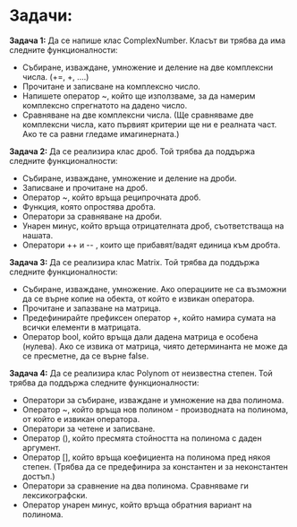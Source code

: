 # Задачи:

**Задача 1:** Да се напише клас ComplexNumber. Класът ви трябва да има следните функционалности:
 - Събиране, изваждане, умножение и деление на две комплексни числа. (+=, +, ….)
 - Прочитане и записване на комплексно число.
 - Напишете оператор ~, който ще използваме, за да намерим комплексно спрегнатото на дадено число.
 - Сравняване на две комплексни числа. 
(Ще сравняваме две комплексни числа, като първият критерии ще ни е реалната част. Ако те са равни гледаме имагинерната.)

**Задача 2:** Да се реализира клас дроб. Той трябва да поддържа следните функционалности:
 - Събиране, изваждане, умножение и деление на дроби.
 - Записване и прочитане на дроб.
 - Оператор ~, който връща реципрочната дроб.
 - Функция, която опростява дробта.
 - Оператори за сравняване на дроби.
 - Унарен минус, който връща отрицателната дроб, съответстваща на нашата.
 - Оператори ++ и -- , които ще прибавят/вадят единица към дробта.

**Задача 3:** Да се реализира клас Matrix. Той трябва да поддържа следните функционалности:
 - Събиране, изваждане, умножение. Ако операциите не са възможни да се върне копие на обекта, от който е извикан оператора.
 - Прочитане и запазване на матрица.
 - Предефинирайте префиксен оператор +, който намира сумата на всички елементи в матрицата.
 - Оператор bool, който връща дали дадена матрица е особена (нулева). 
Ако се извика от матрица, чиято детерминанта не може да се пресметне, да се върне false.

**Задача 4:** Да се реализира клас Polynom от неизвестна степен. Той трябва да поддържа следните функционалности:
 - Оператори за събиране, изваждане и умножение на два полинома. 
 - Оператор ~, който връща нов полином - производната на полинома, от който е извикан оператора.
 - Оператори за четене и записване.
 - Оператор (), който пресмята стойността на полинома с даден аргумент.
 - Оператор [], който връща коефициента на полинома пред някоя степен. (Трябва да се предефинира за константен и за неконстантен достъп.)
 - Оператори за сравнение на два полинома. Сравняваме ги лексикографски.
 - Оператор унарен минус, който връща обратния вариант на полинома.

